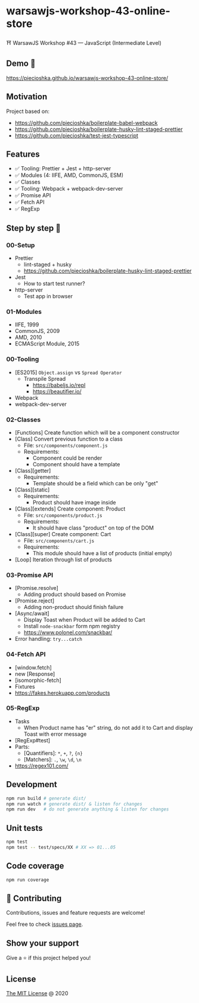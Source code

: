 # warsawjs-workshop-43-online-store

⛩️ WarsawJS Workshop #43 — JavaScript (Intermediate Level)

## Demo 🎉

<https://piecioshka.github.io/warsawjs-workshop-43-online-store/>

## Motivation

Project based on:

-   <https://github.com/piecioshka/boilerplate-babel-webpack>
-   <https://github.com/piecioshka/boilerplate-husky-lint-staged-prettier>
-   <https://github.com/piecioshka/test-jest-typescript>

## Features

-   :white_check_mark: Tooling: Prettier + Jest + http-server
-   :white_check_mark: Modules (4: IIFE, AMD, CommonJS, ESM)
-   :white_check_mark: Classes
-   :white_check_mark: Tooling: Webpack + webpack-dev-server
-   :white_check_mark: Promise API
-   :white_check_mark: Fetch API
-   :white_check_mark: RegExp

## Step by step 👣

### 00-Setup

-   Prettier
    -   lint-staged + husky
    -   <https://github.com/piecioshka/boilerplate-husky-lint-staged-prettier>
-   Jest
    -   How to start test runner?
-   http-server
    -   Test app in browser

### 01-Modules

-   IIFE, 1999
-   CommonJS, 2009
-   AMD, 2010
-   ECMAScript Module, 2015

### 00-Tooling

-   [ES2015] `Object.assign` vs `Spread Operator`
    -   Transpile Spread
        -   <https://babeljs.io/repl>
        -   <https://beautifier.io/>
-   Webpack
-   webpack-dev-server

### 02-Classes

-   [Functions] Create function which will be a component constructor
-   [Class] Convert previous function to a class
    -   File: `src/components/component.js`
    -   Requirements:
        -   Component could be render
        -   Component should have a template
-   [Class][getter]
    -   Requirements:
        -   Template should be a field which can be only "get"
-   [Class][static]
    -   Requirements:
        -   Product should have image inside
-   [Class][extends] Create component: Product
    -   File: `src/components/product.js`
    -   Requirements:
        -   It should have class "product" on top of the DOM
-   [Class][super] Create component: Cart
    -   File: `src/components/cart.js`
    -   Requirements:
        -   This module should have a list of products (initial empty)
-   [Loop] Iteration through list of products

### 03-Promise API

-   [Promise.resolve]
    -   Adding product should based on Promise
-   [Promise.reject]
    -   Adding non-product should finish failure
-   [Async/await]
    -   Display Toast when Product will be added to Cart
    -   Install `node-snackbar` form npm registry
    -   <https://www.polonel.com/snackbar/>
-   Error handling: `try...catch`

### 04-Fetch API

-   [window.fetch]
-   new [Response]
-   [isomorphic-fetch]
-   Fixtures
-   <https://fakes.herokuapp.com/products>

### 05-RegExp

-   Tasks
    -   When Product name has "er" string, do not add it to Cart and display Toast with error message
-   [RegExp#test]
-   Parts:
    -   [Quantifiers]: `*`, `+`, `?`, `{n}`
    -   [Matchers]: `.`, `\w`, `\d`, `\n`
-   <https://regex101.com/>

## Development

```bash
npm run build # generate dist/
npm run watch # generate dist/ & listen for changes
npm run dev   # do not generate anything & listen for changes
```

## Unit tests

```bash
npm test
npm test -- test/specs/XX # XX => 01...05
```

## Code coverage

```bash
npm run coverage
```

## 🤝 Contributing

Contributions, issues and feature requests are welcome!

Feel free to check [issues page](https://github.com/piecioshka/warsawjs-workshop-43-online-store/issues/).

## Show your support

Give a ⭐️ if this project helped you!

## License

[The MIT License](http://piecioshka.mit-license.org) @ 2020
